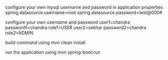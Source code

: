 configure your own mysql username and password in application properties
spring.datasource.username=root
spring.datasource.password=test@000#

configure your own username and password 
user1=chandra
password1=chandra
role1=USER
user2=sekhar
password2=chandra
role2=ADMIN

build command using 
mvn clean install

run the application using
mvn spring-boot:run
